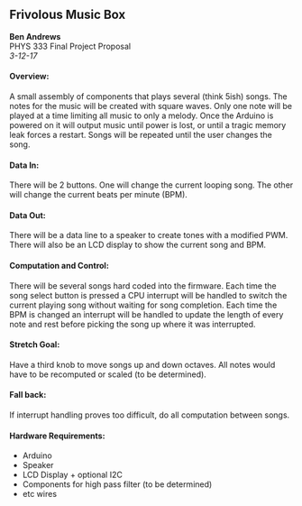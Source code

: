## Frivolous Music Box

__Ben Andrews__  
PHYS 333 Final Project Proposal  
*3-12-17*  

#### Overview:
A small assembly of components that plays several (think 5ish) songs. The notes
for the music will be created with square waves. Only one note will be played at
a time limiting all music to only a melody. Once the Arduino is powered on it
will output music until power is lost, or until a tragic memory leak forces a
restart. Songs will be repeated until the user changes the song.

#### Data In:
There will be 2 buttons. One will change the current looping song. The other will
change the current beats per minute (BPM).

#### Data Out:
There will be a data line to a speaker to create tones with a modified PWM.
There will also be an LCD display to show the current song and BPM.

#### Computation and Control:
There will be several songs hard coded into the firmware. Each time the song
select button is pressed a CPU interrupt will be handled to switch the current
playing song without waiting for song completion. Each time the BPM is changed
an interrupt will be handled to update the length of every note and rest before
picking the song up where it was interrupted.

#### Stretch Goal:
Have a third knob to move songs up and down octaves. All notes would have to be
recomputed or scaled (to be determined).

#### Fall back:
If interrupt handling proves too difficult, do all computation between songs.

#### Hardware Requirements:
* Arduino
* Speaker
* LCD Display + optional I2C
* Components for high pass filter (to be determined)
* etc wires
